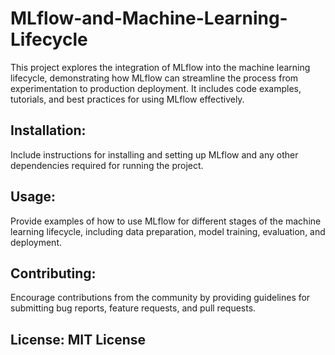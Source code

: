 # MLflow-and-Machine-Learning-Lifecycle
This project explores the integration of MLflow into the machine learning lifecycle, demonstrating how MLflow can streamline the process from experimentation to production deployment. It includes code examples, tutorials, and best practices for using MLflow effectively.

## Installation: 
Include instructions for installing and setting up MLflow and any other dependencies required for running the project.

## Usage: 
Provide examples of how to use MLflow for different stages of the machine learning lifecycle, including data preparation, model training, evaluation, and deployment.

## Contributing: 
Encourage contributions from the community by providing guidelines for submitting bug reports, feature requests, and pull requests.

## License: MIT License

